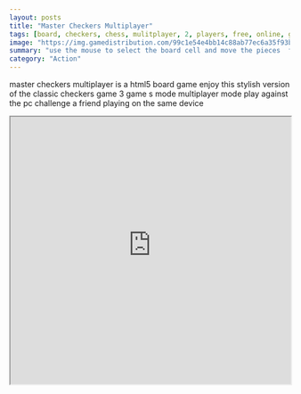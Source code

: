 ```yaml
---
layout: posts
title: "Master Checkers Multiplayer"
tags: [board, checkers, chess, mulitplayer, 2, players, free, online, games, oyna, game, free, games, play, play, games]
image: "https://img.gamedistribution.com/99c1e54e4bb14c88ab77ec6a35f93b05-512x340.jpeg"
summary: "use the mouse to select the board cell and move the pieces  free online games oyna game free games play play games"
category: "Action"
---
```


master checkers multiplayer is a html5 board game enjoy this stylish version of the classic checkers game 3 game s mode multiplayer mode play against the pc challenge a friend playing on the same device

<iframe width="100%" height="480px;" src="https://html5.gamedistribution.com/99c1e54e4bb14c88ab77ec6a35f93b05/"></iframe>